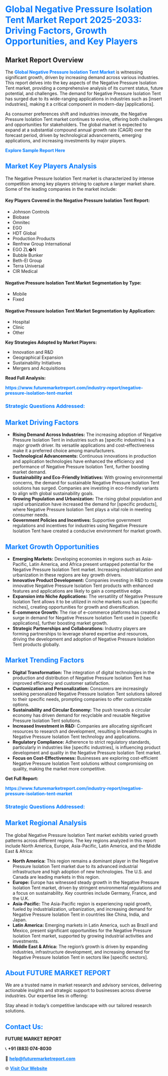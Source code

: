 <h1 style="color: #007BFF;">Global Negative Pressure Isolation Tent Market Report 2025-2033: Driving Factors, Growth Opportunities, and Key Players</h1>

<section id="overview">
<h2>Market Report Overview</h2>
<p>The <a href="https://www.futuremarketreport.com/industry-report/negative-pressure-isolation-tent-market" style="color: #007BFF; text-decoration: none;"><strong>Global Negative Pressure Isolation Tent Market</strong></a> is witnessing significant growth, driven by increasing demand across various industries. This report delves into the key aspects of the Negative Pressure Isolation Tent market, providing a comprehensive analysis of its current status, future potential, and challenges. The demand for Negative Pressure Isolation Tent has surged due to its wide-ranging applications in industries such as [insert industries], making it a critical component in modern-day [applications].</p>
<p>As consumer preferences shift and industries innovate, the Negative Pressure Isolation Tent market continues to evolve, offering both challenges and opportunities for stakeholders. The global market is expected to expand at a substantial compound annual growth rate (CAGR) over the forecast period, driven by technological advancements, emerging applications, and increasing investments by major players.</p>
</section>

<section id="overview">
<p><a href="https://www.futuremarketreport.com/request-sample/reportId=26142" style="color: #007BFF; text-decoration: none;"><strong>Explore Sample Report Here</strong></a></p>
</section>

<section id="key-players">
<h2 style="color: #007BFF;">Market Key Players Analysis</h2>
<p>The Negative Pressure Isolation Tent market is characterized by intense competition among key players striving to capture a larger market share. Some of the leading companies in the market include:</p>
<h4>Key Players Covered in the Negative Pressure Isolation Tent Report:</h4>
<ul><li>Johnson Controls</li><li>Biobase</li><li>Omnitec</li><li>EGO</li><li>HDT Global</li><li>Production Products</li><li>Renfrew Group International</li><li>EGO ZL�N</li><li>Bubble Bunker</li><li>Beth-El Group</li><li>Terra Universal</li><li>CIR Medical</li></ul>
<h4>Negative Pressure Isolation Tent Market Segmentation by Type:</h4>
<ul><li>Mobile</li><li>Fixed</li></ul>

<h4>Negative Pressure Isolation Tent Market Segmentation by Application:</h4>
<ul><li>Hospital</li><li>Clinic</li><li>Other</li></ul>
<p><strong>Key Strategies Adopted by Market Players:</strong></p>
<ul>
<li>Innovation and R&D</li>
<li>Geographical Expansion</li>
<li>Sustainability Initiatives</li>
<li>Mergers and Acquisitions</li>
</ul>
</section>

<section>
<p><strong>Read Full Analysis: </strong></p><a href="https://www.futuremarketreport.com/industry-report/negative-pressure-isolation-tent-market" style="color: #007BFF; text-decoration: none;"><strong>https://www.futuremarketreport.com/industry-report/negative-pressure-isolation-tent-market</strong></a>
<h3 style="color: #007BFF;">Strategic Questions Addressed:</h3>
</section>

<section id="driving-factors">
<h2 style="color: #007BFF;">Market Driving Factors</h2>
<ul>
<li><strong>Rising Demand Across Industries:</strong> The increasing adoption of Negative Pressure Isolation Tent in industries such as [specific industries] is a major growth driver. Its versatile applications and cost-effectiveness make it a preferred choice among manufacturers.</li>
<li><strong>Technological Advancements:</strong> Continuous innovations in production and application technologies have enhanced the efficiency and performance of Negative Pressure Isolation Tent, further boosting market demand.</li>
<li><strong>Sustainability and Eco-Friendly Initiatives:</strong> With growing environmental concerns, the demand for sustainable Negative Pressure Isolation Tent solutions has surged. Companies are investing in eco-friendly variants to align with global sustainability goals.</li>
<li><strong>Growing Population and Urbanization:</strong> The rising global population and rapid urbanization have increased the demand for [specific products], where Negative Pressure Isolation Tent plays a vital role in meeting consumer needs.</li>
<li><strong>Government Policies and Incentives:</strong> Supportive government regulations and incentives for industries using Negative Pressure Isolation Tent have created a conducive environment for market growth.</li>
</ul>
</section>

<section id="growth-opportunities">
<h2 style="color: #007BFF;">Market Growth Opportunities</h2>
<ul>
<li><strong>Emerging Markets:</strong> Developing economies in regions such as Asia-Pacific, Latin America, and Africa present untapped potential for the Negative Pressure Isolation Tent market. Increasing industrialization and urbanization in these regions are key growth drivers.</li>
<li><strong>Innovative Product Development:</strong> Companies investing in R&D to create innovative Negative Pressure Isolation Tent products with enhanced features and applications are likely to gain a competitive edge.</li>
<li><strong>Expansion into Niche Applications:</strong> The versatility of Negative Pressure Isolation Tent allows it to be utilized in niche markets such as [specific niches], creating opportunities for growth and diversification.</li>
<li><strong>E-commerce Growth:</strong> The rise of e-commerce platforms has created a surge in demand for Negative Pressure Isolation Tent used in [specific applications], further boosting market growth.</li>
<li><strong>Strategic Partnerships and Collaborations:</strong> Industry players are forming partnerships to leverage shared expertise and resources, driving the development and adoption of Negative Pressure Isolation Tent products globally.</li>
</ul>
</section>

<section id="trending-factors">
<h2 style="color: #007BFF;">Market Trending Factors</h2>
<ul>
<li><strong>Digital Transformation:</strong> The integration of digital technologies in the production and distribution of Negative Pressure Isolation Tent has improved efficiency and customer satisfaction.</li>
<li><strong>Customization and Personalization:</strong> Consumers are increasingly seeking personalized Negative Pressure Isolation Tent solutions tailored to their specific needs, prompting companies to offer customizable options.</li>
<li><strong>Sustainability and Circular Economy:</strong> The push towards a circular economy has driven demand for recyclable and reusable Negative Pressure Isolation Tent solutions.</li>
<li><strong>Increased Investment in R&D:</strong> Companies are allocating significant resources to research and development, resulting in breakthroughs in Negative Pressure Isolation Tent technology and applications.</li>
<li><strong>Regulatory Compliance:</strong> Adherence to strict regulatory standards, particularly in industries like [specific industries], is influencing product development and quality in the Negative Pressure Isolation Tent market.</li>
<li><strong>Focus on Cost-Effectiveness:</strong> Businesses are exploring cost-efficient Negative Pressure Isolation Tent solutions without compromising on quality, making the market more competitive.</li>
</ul>
</section>

<section>
<p><strong>Get Full Report: </strong></p><a href="https://www.futuremarketreport.com/industry-report/negative-pressure-isolation-tent-market" style="color: #007BFF; text-decoration: none;"><strong>https://www.futuremarketreport.com/industry-report/negative-pressure-isolation-tent-market</strong></a>
<h3 style="color: #007BFF;">Strategic Questions Addressed:</h3>
</section>


<section id="regional-analysis">
<h2 style="color: #007BFF;">Market Regional Analysis</h2>
<p>The global Negative Pressure Isolation Tent market exhibits varied growth patterns across different regions. The key regions analyzed in this report include North America, Europe, Asia-Pacific, Latin America, and the Middle East & Africa:</p>
<ul>
<li><strong>North America:</strong> This region remains a dominant player in the Negative Pressure Isolation Tent market due to its advanced industrial infrastructure and high adoption of new technologies. The U.S. and Canada are leading markets in this region.</li>
<li><strong>Europe:</strong> Europe has witnessed steady growth in the Negative Pressure Isolation Tent market, driven by stringent environmental regulations and a focus on sustainability. Key countries include Germany, France, and the U.K.</li>
<li><strong>Asia-Pacific:</strong> The Asia-Pacific region is experiencing rapid growth, fueled by industrialization, urbanization, and increasing demand for Negative Pressure Isolation Tent in countries like China, India, and Japan.</li>
<li><strong>Latin America:</strong> Emerging markets in Latin America, such as Brazil and Mexico, present significant opportunities for the Negative Pressure Isolation Tent market, supported by growing industrial activities and investments.</li>
<li><strong>Middle East & Africa:</strong> The region’s growth is driven by expanding industries, infrastructure development, and increasing demand for Negative Pressure Isolation Tent in sectors like [specific sectors].</li>
</ul>
</section>

<footer>
<h2 style="color: #007BFF;">About FUTURE MARKET REPORT</h2>
<p>We are a trusted name in market research and advisory services, delivering actionable insights and strategic support to businesses across diverse industries. Our expertise lies in offering:</p>

<p>Stay ahead in today’s competitive landscape with our tailored research solutions.</p>

<h2 style="color: #007BFF;">Contact Us:</h2>
<p><strong>FUTURE MARKET REPORT</strong></p>
<p>📞 <strong>+91 (883) 074-8030</strong></p>
<p>📧 <strong><a href="mailto:help@futuremarketreport.com" style="color: #007BFF;">help@futuremarketreport.com</a></strong></p>
<p>🌐 <strong><a href="https://www.futuremarketreport.com/" style="color: #007BFF;">Visit Our Website</a></strong></p>
</footer>